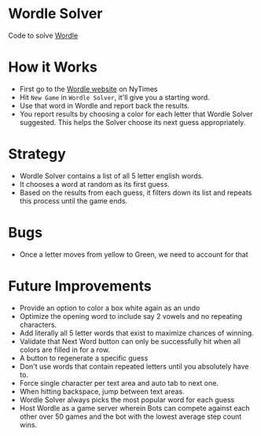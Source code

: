 # Wordle Solver
Code to solve [Wordle](https://www.nytimes.com/games/wordle/index.html)

# How it Works
- First go to the [Wordle website](https://www.nytimes.com/games/wordle/index.html) on NyTimes
- Hit `New Game` in `Wordle Solver`, it'll give you a starting word.
- Use that word in Wordle and report back the results.
- You report results by choosing a color for each letter that Wordle Solver suggested. This helps the Solver choose its next guess appropriately.

# Strategy
- Wordle Solver contains a list of all 5 letter english words.
- It chooses a word at random as its first guess.
- Based on the results from each guess, it filters down its list and repeats this process until the game ends.

# Bugs
- Once a letter moves from yellow to Green, we need to account for that 

# Future Improvements
- Provide an option to color a box white again as an undo
- Optimize the opening word to include say 2 vowels and no repeating characters.
- Add literally all 5 letter words that exist to maximize chances of winning.
- Validate that Next Word button can only be successfully hit when all colors are filled in for a row.
- A button to regenerate a specific guess
- Don't use words that contain repeated letters until you absolutely have to.
- Force single character per text area and auto tab to next one.
- When hitting backspace, jump between text areas.
- Wordle Solver always picks the most popular word for each guess
- Host Wordle as a game server wherein Bots can compete against each other over 50 games and the bot with the lowest average step count wins.
